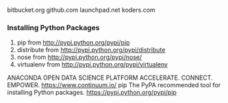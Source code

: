 bitbucket.org
github.com
launchpad.net
koders.com

### Installing Python Packages
1. pip from http://pypi.python.org/pypi/pip
2. distribute from http://pypi.python.org/pypi/distribute
3. nose from http://pypi.python.org/pypi/nose/
4. virtualenv from http://pypi.python.org/pypi/virtualenv



ANACONDA  OPEN DATA SCIENCE PLATFORM ACCELERATE. CONNECT. EMPOWER.  https://www.continuum.io/
pip	      The PyPA recommended tool for installing Python packages. https://pypi.python.org/pypi/pip		


